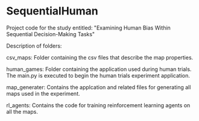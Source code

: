 # SequentialHuman
Project code for the study entitled: "Examining Human Bias Within Sequential Decision-Making Tasks"


Description of folders:

csv_maps: Folder containing the csv files that describe the map properties.

human_games: Folder containing the application used during human trials.  The main.py is executed to begin the human trials experiment application.

map_generater: Contains the applcation and related files for generating all maps used in the experiment.

rl_agents: Contains the code for training reinforcement learning agents on all the maps.
